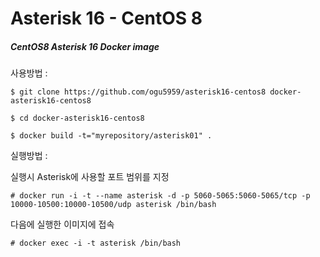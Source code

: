 # Asterisk 16 - CentOS 8

##### CentOS8 Asterisk 16 Docker image 

사용방법 :

`$ git clone https://github.com/ogu5959/asterisk16-centos8 docker-asterisk16-centos8`

`$ cd docker-asterisk16-centos8`

`$ docker build -t="myrepository/asterisk01" .`

실행방법 :

실행시 Asterisk에 사용할 포트 범위를 지정

`# docker run -i -t --name asterisk -d -p 5060-5065:5060-5065/tcp -p 10000-10500:10000-10500/udp asterisk /bin/bash`

다음에 실행한 이미지에 접속

`# docker exec -i -t asterisk /bin/bash`


